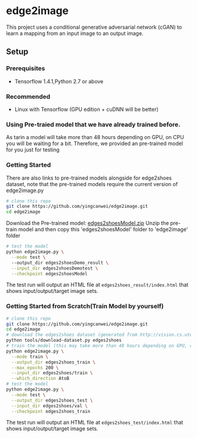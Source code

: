# edge2image
This project uses a conditional generative adversarial network (cGAN) to learn a mapping from an input image to an output image.

## Setup

### Prerequisites
- Tensorflow 1.4.1,Python 2.7 or above

### Recommended
- Linux with Tensorflow (GPU edition + cuDNN will be better)

### Using Pre-traied model that we have already trained before.
As tarin a model will  take more than 48 hours depending on GPU, on CPU you will be waiting for a bit.
Therefore, we  provided an pre-trained model for you just for testing

### Getting Started
There are also links to pre-trained models alongside for edge2shoes dataset, note that the pre-trained models require the current version of edge2image.py

```sh
# clone this repo
git clone https://github.com/yingcanwei/edge2image.git
cd edge2image
```
Download the Pre-trained model: [edges2shoesModel.zip](https://drive.google.com/file/d/14WROFTs4unFS4PfOeSJw7v-YWWxMasao/view)
Unzip the pre-train model and then copy this 'edges2shoesModel' folder to 'edge2image' folder 

```sh
# test the model
python edge2image.py \
  --mode test \
  --output_dir edges2shoesDemo_result \
  --input_dir edges2shoesDemotest \
  --checkpoint edges2shoesModel
```

The test run will output an HTML file at `edges2shoes_result/index.html` that shows input/output/target image sets.

### Getting Started from Scratch(Train Model by yourself)

```sh
# clone this repo
git clone https://github.com/yingcanwei/edge2image.git
cd edge2image
# download the edges2shoes dataset (generated from http://vision.cs.utexas.edu/projects/finegrained/utzap50k/)
python tools/download-dataset.py edges2shoes
# train the model (this may take more than 48 hours depending on GPU, on CPU you will be waiting for a bit)
python edge2image.py \
  --mode train \
  --output_dir edges2shoes_train \
  --max_epochs 200 \
  --input_dir edges2shoes/train \
  --which_direction AtoB
# test the model
python edge2image.py \
  --mode test \
  --output_dir edges2shoes_test \
  --input_dir edges2shoes/val \
  --checkpoint edges2shoes_train
```

The test run will output an HTML file at `edges2shoes_test/index.html` that shows input/output/target image sets.



